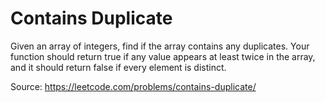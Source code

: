# Contains Duplicate
Given an array of integers, find if the array contains any duplicates. Your function should return true if any value appears at least twice in the array, and it should return false if every element is distinct.

Source: https://leetcode.com/problems/contains-duplicate/